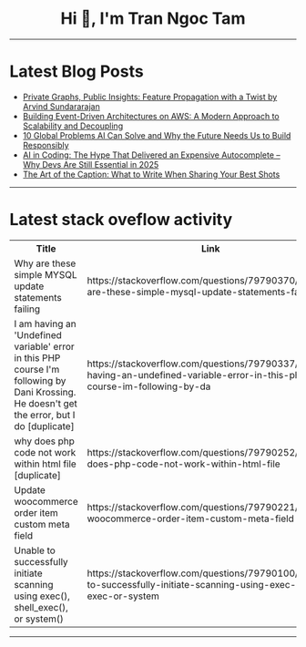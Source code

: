<h1 align="center">Hi 👋, I'm Tran Ngoc Tam</h1>

---

# Latest Blog Posts 
<!-- BLOG-POST-LIST:START -->
- [Private Graphs, Public Insights: Feature Propagation with a Twist by Arvind Sundararajan](https://dev.to/arvind_sundararajan/private-graphs-public-insights-feature-propagation-with-a-twist-by-arvind-sundararajan-1065)
- [Building Event-Driven Architectures on AWS: A Modern Approach to Scalability and Decoupling](https://dev.to/brayanarrieta/building-event-driven-architectures-on-aws-a-modern-approach-to-scalability-and-decoupling-50lg)
- [10 Global Problems AI Can Solve and Why the Future Needs Us to Build Responsibly](https://dev.to/aws-builders/10-global-problems-ai-can-solve-and-why-the-future-needs-us-to-build-responsibly-8pn)
- [AI in Coding: The Hype That Delivered an Expensive Autocomplete – Why Devs Are Still Essential in 2025](https://dev.to/dev_michael/ai-in-coding-the-hype-that-delivered-an-expensive-autocomplete-why-devs-are-still-essential-in-4d3h)
- [The Art of the Caption: What to Write When Sharing Your Best Shots](https://dev.to/arohiblogger/the-art-of-the-caption-what-to-write-when-sharing-your-best-shots-4mea)
<!-- BLOG-POST-LIST:END -->

---

# Latest stack oveflow activity
<table>
  <tr><th>Title</th><th>Link</th></tr>
  <!-- STACKOVERFLOW:START --><tr><td>Why are these simple MYSQL update statements failing</td><td>https://stackoverflow.com/questions/79790370/why-are-these-simple-mysql-update-statements-failing</td></tr><tr><td>I am having an &#39;Undefined variable&#39; error in this PHP course I&#39;m following by Dani Krossing. He doesn&#39;t get the error, but I do [duplicate]</td><td>https://stackoverflow.com/questions/79790337/i-am-having-an-undefined-variable-error-in-this-php-course-im-following-by-da</td></tr><tr><td>why does php code not work within html file [duplicate]</td><td>https://stackoverflow.com/questions/79790252/why-does-php-code-not-work-within-html-file</td></tr><tr><td>Update woocommerce order item custom meta field</td><td>https://stackoverflow.com/questions/79790221/update-woocommerce-order-item-custom-meta-field</td></tr><tr><td>Unable to successfully initiate scanning using exec&lpar;&rpar;, shell_exec&lpar;&rpar;, or system&lpar;&rpar;</td><td>https://stackoverflow.com/questions/79790100/unable-to-successfully-initiate-scanning-using-exec-shell-exec-or-system</td></tr><!-- STACKOVERFLOW:END -->
</table>

---



